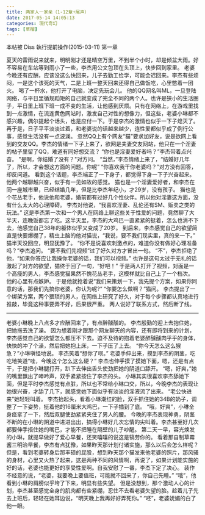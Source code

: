 ```yaml
---
title: 两家人一家亲（1-12章+尾声）
date: 2017-05-14 14:05:13
categories: 現代奇幻
tags: [草榴]
---
```

本帖被 Diss 執行提前操作(2015-03-11)
第一章

夏天的雷雨说来就来，明明刚才还是晴空万里，不到半个小时，却是倾盆大雨。好不容易在车站等到雨小了一些，李杰用公文包顶在头顶上，快步回到家里。
老婆今晚还有应酬，应该没这么快回来，儿子去勤工俭学，可能会迟回来。李杰有些烦闷，一是这个该死的天气，二是上班一整天回来还得自己做饭吃，心里憋着一团火。
喝了一杯水，他打开了电脑，决定先玩会儿。
他的QQ网名叫ML，一旦登陆网络，与平日里循规蹈矩的自己就变成了完全不同的两个人。也许是狭小的生活圈子，平日里上班下班一成不变的生活，让他感到厌烦。只有在网络上，在游戏里找到一点激情，在流连黄色网站时，激发自己对性的想像力，但这些，老婆小琳都不感兴趣，偶尔提起个话头，也是应付一下。于是李杰的激情也似乎一下子熄灭了。再于是，日子平平淡淡过着，和老婆说的话越来越少，连性爱都似乎成了例行公事，感觉生活没有一点波澜。
忽然QQ上有个网友“猫”要求加好友，说是欲网上看到的交友QQ。李杰的情绪一下子上来了，欲网是夫妻交友网站，他只在一个淫妻的帖子里留了QQ，难道有同好想交流？
“你也是淫妻爱好者吗？”李杰带着点兴奋。
"是啊，你结婚了没有？"对方问。
“当然，”李杰情绪上来了，“结婚好几年了，所以，才会想这方面的问题。你呢”
“你喜欢我干你老婆吗？”对方没有回答，却反问道。
看到这个话题，李杰端正了一下身子，都觉得下身一下子兴奋起来。
他两个越聊越兴奋，似乎有一见如故的感觉。
猫也是一个淫妻爱好者，和李杰在同一座城市里，已经结婚几年，但是比李杰年纪小，才29岁，没有孩子。
猫也是个花丛老手，他说他和老婆，婚前都有过好几个性伙伴。所以他对淫妻这方面，没有什么太大的心理障碍。
李杰对他说，“我喜欢淫妻、乱伦还有SM、贩卖之类的玩法。”
这是李杰第一次和一个男人在网络上聊这些关于性爱的问题，竟然聊了大半天，连晚饭都忘了吃。这半天里，李杰的大鸡巴一直紧紧的挺着，怎么也消不下去，他感觉自己38年的躯体似乎又变成了20岁。
到后来，李杰感觉自己的欲望简直是快要爆棚了，精虫上脑的他对猫说，“我说，要不我们现实里，真的来一下。”
猫半天没回应，明显犹豫了。
“你不是说喜欢刺激点的，难道你没有做好心理准备吗？”李杰追问。
“要不我们先视频”过了好久对方才冒出一句。
“不”，李杰拒绝了他，“如果你答应让我操你老婆的话，我们可以视频。”
也许是这句太过于无礼的话激起了对方的欲望，猫终于回了一句，“好吧！”
于是两人打开了视频，对面是一个高瘦的男人，李杰感觉猫果然不愧花丛老手，这模样就比自己上了一个档次。
他的心里有点嫉妒。
于是他就抢着说“我们来策划一下，我先提个方案，如果你同意的话，那我们先搞你老婆，你认为呢?”
“你要怎么做啊？”猫问。
李杰提出了一个绑架方案，两个猥琐的男人，在网络上研究了好久，对于每个步骤都认真地进行推敲，毕竟这种事要弄不好，后果很严重。
两人说好了联系方式，然后断了线。
************************************************
老婆小琳晚上八点多才应酬回来了，有点醉醺醺的。
李杰殷勤的迎上去抱住她，把她拖去洗了澡。
因为想着刚才跟那个网友聊天的内容，还有即将到来的计划，李杰感觉自己的欲望怎么都压不下去。迫不及待的抱着老婆醉醺醺肉乎乎的身体，快快的冲了个澡，然后把她抱上床，一下子压了上去。
“你今天怎么这么猴急？”小琳嗔怪地说。
李杰笑着“想你了呗。”
老婆手伸出来，摸到李杰的阴茎，吃吃地笑道“哇，今晚这个怎么这么硬？”
李杰也伸手摸了摸她下面，嗯，还是有点干，于是把小琳腿打开，趴下去伸出舌头使劲把她的阴道口舔开。
“嗯，好爽，”她的嘴里飘出了呻吟声，双手紧紧按住了李杰的头。
小琳其实很喜欢李杰舔她下面，但是平时李杰感觉有点脏，所以也不常给小琳口交，所以，今晚李杰的表现让她很兴奋，才舔了几下，就感觉她下面似乎有淡淡的淫液流了出来。
“老公快进来”她轻轻叫着。
李杰抬起头，看着小琳潮红的脸，双手抓住她的34B的奶子，调整了一下姿势，挺着他的16厘米大鸡巴，一下子插到了底。
“哦，好爽”，小琳全身痉挛了一下，然后双腿使劲紧紧夹住了男人的腰。
今晚的李杰表现神勇，阴茎不断的在小琳的阴道中进进出出，搞得小琳好几次忘情的尖叫着。李杰甚至好几次都要伸手捂住她的嘴巴，才能不把睡在隔壁的儿子吵醒。
第二天一早，容光焕发的小琳，就提早做好了爱心早餐，还笑嘻嘻的说这是犒劳你的。
看着那自制草霉酱三明治早餐，李杰有点犹豫，如果昨天那计划付诸实施，那么以后会怎么样呢？但是，看到老婆转身后那丰硕的屁股，想到昨天那个猫发来他老婆的照片，那风骚的身材，心里又火热了起来，这是两种不同的风情啊，再说了，如果计划能实施的好的话，老婆也能更好的享受性爱啊。自我安慰了一番，李杰下定了决心。
装作不经意的说，“老婆，我要晚上要值班，可能就不回来了，你自己先睡。”
“哦”，他看到小琳的肩膀似乎垮了下来，明显有些失望。
但是没想到，那个激动人心的计划，李杰甚至感觉全身的肌肉都有些紧绷，忍住不去看老婆失望的脸。趁着儿子先去上班后，轻轻在她耳边说，“明天晚上我再好好弄死你。”
“呸”，老婆妩媚的白了他一眼。